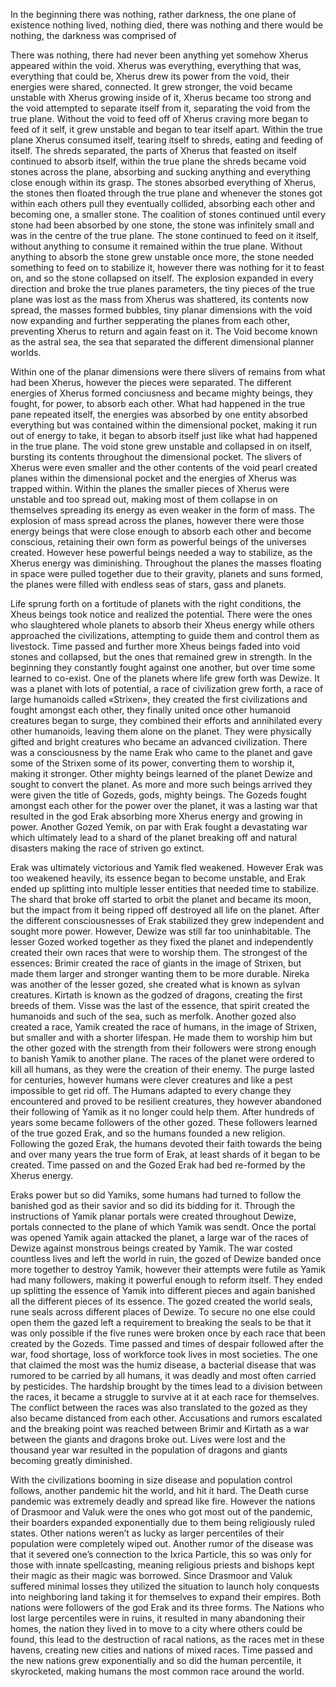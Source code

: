 In the beginning there was nothing, rather darkness, the one plane of existence nothing lived, nothing died, there was nothing and there would be nothing, the darkness was comprised of

There was nothing, there had never been anything yet somehow Xherus appeared within the void. Xherus was everything, everything that was, everything that could be, Xherus drew its power from the void, their energies were shared, connected. It grew stronger, the void became unstable with Xherus growing inside of it, Xherus became too strong and the void attempted to separate itself from it, separating the void from the true plane. Without the void to feed off of Xherus craving more began to feed of it self, it grew unstable and began to tear itself apart. Within the true plane Xherus consumed itself, tearing itself to shreds, eating and feeding of itself. The shreds separated, the parts of Xherus that feasted on itself continued to absorb itself, within the true plane the shreds became void stones across the plane, absorbing and sucking anything and everything close enough within its grasp. The stones absorbed everything of Xherus, the stones then floated through the true plane and whenever the stones got within each others pull they eventually collided, absorbing each other and becoming one, a smaller stone. The coalition of stones continued until every stone had been absorbed by one stone, the stone was infinitely small and was in the centre of the true plane. The stone continued to feed on it itself, without anything to consume it remained within the true plane. Without anything to absorb the stone grew unstable once more, the stone needed something to feed on to stabilize it, however there was nothing for it to feast on, and so the stone collapsed on itself. The explosion expanded in every direction and broke the true planes parameters, the tiny pieces of the true plane was lost as the mass from Xherus was shattered, its contents now spread, the masses formed bubbles, tiny planar dimensions with the void now expanding and further sepperating the planes from each other, preventing Xherus to return and again feast on it. The Void become known as the astral sea, the sea that separated the different dimensional planner worlds.

Within one of the planar dimensions were there slivers of remains from what had been Xherus, however the pieces were separated. The different energies of Xherus formed conciusness and became mighty beings, they fought, for power, to absorb each other. What had happened in the true pane repeated itself, the energies was absorbed by one entity absorbed everything but was contained within the dimensional pocket, making it run out of energy to take, it began to absorb itself just like what had happened in the true plane. The void stone grew unstable and collapsed in on itself, bursting its contents throughout the dimensional pocket. The slivers of Xherus were even smaller and the other contents of the void pearl created planes within the dimensional pocket and the energies of Xherus was trapped within. Within the planes the smaller pieces of Xherus were unstable and too spread out, making most of them collapse in on themselves spreading its energy as even weaker in the form of mass. The explosion of mass spread across the planes, however there were those energy beings that were close enough to absorb each other and become conscious, retaining their own form as powerful beings of the universes created. However hese powerful beings needed a way to stabilize, as the Xherus energy was diminishing. Throughout the planes the masses floating in space were pulled together due to their gravity, planets and suns formed, the planes were filled with endless seas of stars, gass and planets.

Life sprung forth on a fortitude of planets with the right conditions, the Xheus beings took notice and realized the potential. There were the ones who slaughtered whole planets to absorb their Xheus energy while others approached the civilizations, attempting to guide them and control them as livestock. Time passed and further more Xheus beings faded into void stones and collapsed, but the ones that remained grew in strength. In the beginning they constantly fought against one another, but over time some learned to co-exist. One of the planets where life grew forth was Dewize. It was a planet with lots of potential, a race of civilization grew forth, a race of large humanoids called «Strixen», they created the first civilizations and fought amongst each other, they finally united once other humanoid creatures began to surge, they combined their efforts and annihilated every other humanoids, leaving them alone on the planet. They were physically gifted and bright creatures who became an advanced civilization. There was a consciousness by the name Erak who came to the planet and gave some of the Strixen some of its power, converting them to worship it, making it stronger. Other mighty beings learned of the planet Dewize and sought to convert the planet. As more and more such beings arrived they were given the title of Gozeds, gods, mighty beings. The Gozeds fought amongst each other for the power over the planet, it was a lasting war that resulted in the god Erak absorbing more Xherus energy and growing in power. Another Gozed Yemik, on par with Erak fought a devastating war which ultimately lead to a shard of the planet breaking off and natural disasters making the race of striven go extinct.

Erak was ultimately victorious and Yamik fled weakened. However Erak was too weakened heavily, its essence began to become unstable, and Erak ended up splitting into multiple lesser entities that needed time to stabilize. The shard that broke off started to orbit the planet and became its moon, but the impact from it being ripped off destroyed all life on the planet. After the different consciousnesses of Erak stabilized they grew independent and sought more power. However, Dewize was still far too uninhabitable. The lesser Gozed worked together as they fixed the planet and independently created their own races that were to worship them. The strongest of the essences: Brimir created the race of giants in the image of Strixen, but made them larger and stronger wanting them to be more durable. Nireka was another of the lesser gozed, she created what is known as sylvan creatures. Kirtath is known as the godzed of dragons, creating the first breeds of them. Visse was the last of the essence, that spirit created the humanoids and such of the sea, such as merfolk. Another gozed also created a race, Yamik created the race of humans, in the image of Strixen, but smaller and with a shorter lifespan. He made them to worship him but the other gozed with the strength from their followers were strong enough to banish Yamik to another plane. The races of the planet were ordered to kill all humans, as they were the creation of their enemy. The purge lasted for centuries, however humans were clever creatures and like a pest impossible to get rid off. The Humans adapted to every change they encountered and proved to be resilient creatures, they however abandoned their following of Yamik as it no longer could help them. After hundreds of years some became followers of the other gozed. These followers learned of the true gozed Erak, and so the humans founded a new religion. Following the gozed Erak, the humans devoted their faith towards the being and over many years the true form of Erak, at least shards of it began to be created. Time passed on and the Gozed Erak had bed re-formed by the Xherus energy.

Eraks power but so did Yamiks, some humans had turned to follow the banished god as their savior and so did its bidding for it. Through the instructions of Yamik planar portals were created throughout Dewize, portals connected to the plane of which Yamik was sendt. Once the portal was opened Yamik again attacked the planet, a large war of the races of Dewize against monstrous beings created by Yamik. The war costed countless lives and left the world in ruin, the gozed of Dewize banded once more together to destroy Yamik, however their attempts were futile as Yamik had many followers, making it powerful enough to reform itself. They ended up splitting the essence of Yamik into different pieces and again banished all the different pieces of its essence. The gozed created the world seals, rune seals across different places of Dewize. To secure no one else could open them the gazed left a requirement to breaking the seals to be that it was only possible if the five runes were broken once by each race that been created by the Gozeds. Time passed and times of despair followed after the war, food shortage, loss of workforce took lives in most societies. The one that claimed the most was the humiz disease, a bacterial disease that was rumored to be carried by all humans, it was deadly and most often carried by pesticides. The hardship brought by the times lead to a division between the races, it became a struggle to survive at it at each race for themselves. The conflict between the races was also translated to the gozed as they also became distanced from each other. Accusations and rumors escalated and the breaking point was reached between Brimir and Kirtath as a war between the giants and dragons broke out. Lives were lost and the thousand year war resulted in the population of dragons and giants becoming greatly diminished.

With the civilizations booming in size disease and population control follows, another pandemic hit the world, and hit it hard. The Death curse pandemic was extremely deadly and spread like fire. However the nations of Drasmoor and Valuk were the ones who got most out of the pandemic, their boarders expanded exponentially due to them being religiously ruled states. Other nations weren’t as lucky as larger percentiles of their population were completely wiped out. Another rumor of the disease was that it severed one’s connection to the Ixrica Particle, this so was only for those with innate spellcasting, meaning religious priests and bishops kept their magic as their magic was borrowed. Since Drasmoor and Valuk suffered minimal losses they utilized the situation to launch holy conquests into neighboring land taking it for themselves to expand their empires. Both nations were followers of the god Erak and its three forms. The Nations who lost large percentiles were in ruins, it resulted in many abandoning their homes, the nation they lived in to move to a city where others could be found, this lead to the destruction of racal nations, as the races met in these havens, creating new cities and nations of mixed races. Time passed and the new nations grew exponentially and so did the human percentile, it skyrocketed, making humans the most common race around the world.